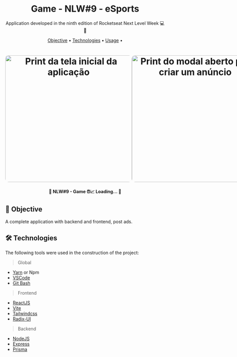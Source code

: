 
<h1 align="center">
    Game - NLW#9 - eSports
</h1>
<p align="center"> Application developed in the ninth edition of Rocketseat Next Level Week 💻🚀 </p>

<p align="center">
 <a href="#objective">Objective</a> •
 <a href="#technologies">Technologies</a> • 
 <a href="#usage">Usage</a> • 
</p>

<h1 align="center">
<div style="display: flex; flex-direction: row;">
  <img width="400" style="border-radius: 10px" height="auto" alt="Print da tela inicial da aplicação" title="Home" src=".github/home.png" />
  <img width="400" style="border-radius: 10px" height="auto" alt="Print do modal aberto para criar um anúncio" title="Modal" src=".github/modal.png" />
  <div>
</h1>

<h4 align="center"> 
	🚧 NLW#9 - Game ⏰📈 Loading...  🚧
</h4>

<h2 id="objective" > 🎯 Objective </h2>


A complete application with backend and frontend, post ads.

<h2 id="technologies"> 🛠 Technologies </h2>

The following tools were used in the construction of the project:
> Global
- [Yarn](https://yarnpkg.com) or Npm
- [VSCode](https://code.visualstudio.com)
- [Git Bash](https://gitforwindows.org/)
> Frontend
- [ReactJS](https://reactjs.org)
- [Vite](https://vitejs.dev/)
- [Tailwindcss](https://tailwindcss.com/)
- [Radix-UI](https://www.radix-ui.com/)
> Backend
- [NodeJS](https://nodejs.org/en/)
- [Express](https://expressjs.com/pt-br/)
- [Prisma](https://www.prisma.io/)


